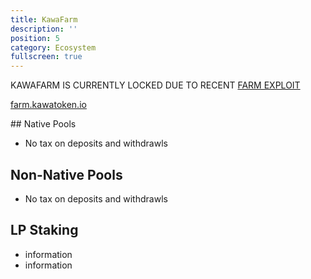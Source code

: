 ```yaml
---
title: KawaFarm
description: ''
position: 5
category: Ecosystem
fullscreen: true
---
```

<alert type="danger" class="shadow-md">

<div class="sm:text-sm text-lg dark:text-white font-bold">KAWAFARM IS CURRENTLY LOCKED DUE TO RECENT <a href="https://kawatoken.medium.com/kawakami-kawa-hack-relaunch-faq-91cc6eb6f4e3">FARM EXPLOIT</a></div>

</alert>

<span class="text-xl line-through">[farm.kawatoken.io](https://farm.kawatoken.io)</span>

<span class="line-through">
## Native Pools

- No tax on deposits and withdrawls

## Non-Native Pools

- No tax on deposits and withdrawls

## LP Staking

- information
- information
</span>